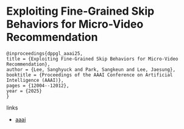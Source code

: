 # Exploiting Fine-Grained Skip Behaviors for Micro-Video Recommendation

```
@inproceedings{dppgl_aaai25,
title = {Exploiting Fine-Grained Skip Behaviors for Micro-Video Recommendation},
author = {Lee, Sanghyuck and Park, Sangkeun and Lee, Jaesung},
booktitle = {Proceedings of the AAAI Conference on Artificial Intelligence (AAAI)},
pages = {12004--12012},
year = {2025}
}
```

links
- [aaai](https://ojs.aaai.org/index.php/AAAI/article/view/33307)

